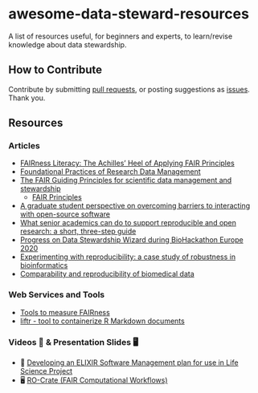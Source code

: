 # awesome-data-steward-resources
A list of resources useful, for beginners and experts, to learn/revise knowledge about data stewardship.

## How to Contribute
Contribute by submitting [pull requests](https://github.com/Nazeeefa/awesome-data-steward-resources/pulls), or posting suggestions as [issues](https://github.com/Nazeeefa/awesome-data-steward-resources/issues). Thank you.

## Resources

### Articles

- [FAIRness Literacy: The Achilles’ Heel of Applying FAIR Principles](https://datascience.codata.org/articles/10.5334/dsj-2020-032/)
- [Foundational Practices of Research Data Management](https://riojournal.com/article/56508/)
- [The FAIR Guiding Principles for scientific data management and stewardship](https://www.nature.com/articles/sdata201618)
  - [FAIR Principles](https://www.go-fair.org/fair-principles/)
- [A graduate student perspective on overcoming barriers to interacting with open-source software](https://www.facetsjournal.com/doi/10.1139/facets-2019-0020)
- [What senior academics can do to support reproducible and open research: a short, three-step guide](https://psyarxiv.com/jyfr7)
- [Progress on Data Stewardship Wizard during BioHackathon Europe 2020](https://biohackrxiv.org/9mnkb/)
- [Experimenting with reproducibility: a case study of robustness in bioinformatics](https://academic.oup.com/gigascience/article/7/7/giy077/5046609)
- [Comparability and reproducibility of biomedical data ](https://academic.oup.com/bib/article/14/4/391/192999)

### Web Services and Tools

- [Tools to measure FAIRness](https://fairassist.org/#!/)
- [liftr - tool to containerize R Markdown documents](https://liftr.me/)

### Videos 🎥 & Presentation Slides 🖥

- 🎥 [Developing an ELIXIR Software Management plan for use in Life Science Project](https://elixir-europe.org/events/webinar-software-management-plans)
- 🖥 [RO-Crate (FAIR Computational Workflows)](https://zenodo.org/record/4011999)
